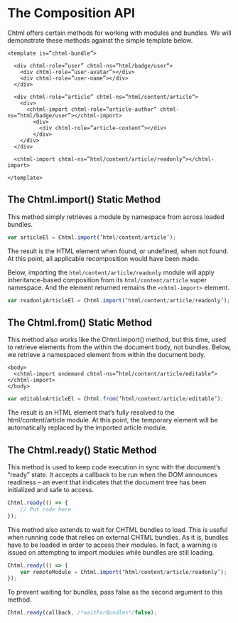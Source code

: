 # The Composition API

Chtml offers certain methods for working with modules and bundles. We will demonstrate these methods against the simple template below.

```markup
<template is=”chtml-bundle”>

  <div chtml-role=”user” chtml-ns=”html/badge/user“>
    <div chtml-role=”user-avatar”></div>
    <div chtml-role=”user-name”></div>
  </div>

  <div chtml-role=”article” chtml-ns=”html/content/article“>
    <div>
      <chtml-import chtml-role=”article-author” chtml-ns=”html/badge/user”></chtml-import>
        <div>
          <div chtml-role=”article-content”></div>
        </div>
    </div>
  </div>

  <chtml-import chtml-ns=”html/content/article/readonly“></chtml-import>

</template>
```

## The Chtml.import\(\) Static Method

This method simply retrieves a module by namespace from across loaded bundles.

```javascript
var articleEl = Chtml.import(‘html/content/article’);
```

The result is the HTML element when found, or undefined, when not found. At this point, all applicable recomposition would have been made.

Below, importing the `html/content/article/readonly` module will apply inheritance-based composition from its `html/content/article` super namespace. And the element returned remains the `<chtml-import>` element.

```javascript
var readonlyArticleEl = Chtml.import(‘html/content/article/readonly’);
```

## The Chtml.from\(\) Static Method

This method also works like the Chtml.import\(\) method, but this time, used to retrieve elements from the within the document body, not bundles. Below, we retrieve a namespaced element from within the document body.

```markup
<body>
  <chtml-import ondemand chtml-ns=”html/content/article/editable“></chtml-import>
</body>
```

```javascript
var editableArticleEl = Chtml.from(‘html/content/article/editable’);
```

The result is an HTML element that’s fully resolved to the html/content/article module. At this point, the temporary  element will be automatically replaced by the imported article module.

## The Chtml.ready\(\) Static Method

This method is used to keep code execution in sync with the document’s “ready” state. It accepts a callback to be run when the DOM announces readiness – an event that indicates that the document tree has been initialized and safe to access.

```javascript
Chtml.ready(() => {
    // Put code here
});
```

This method also extends to wait for CHTML bundles to load. This is useful when running code that relies on external CHTML bundles. As it is, bundles have to be loaded in order to access their modules. In fact, a warning is issued on attempting to import modules while bundles are still loading.

```javascript
Chtml.ready(() => {
    var remoteModule = Chtml.import(‘html/content/article/readonly’);
});
```

To prevent waiting for bundles, pass false as the second argument to this method.

```javascript
Chtml.ready(callback, /*waitForBundles*/false);
```

